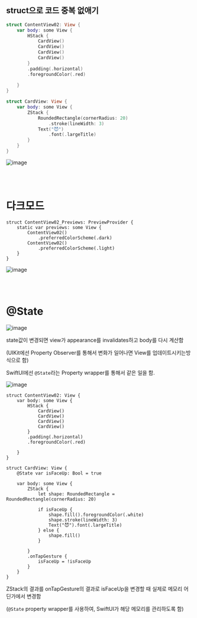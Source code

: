 ## struct으로 코드 중복 없애기

```swift
struct ContentView02: View {
    var body: some View {
        HStack {
            CardView()
            CardView()
            CardView()
            CardView()
        }
        .padding(.horizontal)
        .foregroundColor(.red)
        
    }
}

struct CardView: View {
    var body: some View {
        ZStack {
            RoundedRectangle(cornerRadius: 20)
                .stroke(lineWidth: 3)
            Text("😈")
                .font(.largeTitle)
        }
    }
}
```
![image](https://user-images.githubusercontent.com/94977962/147564784-115e9943-9a32-4d57-9dc1-1d1bfe1999d2.png)

<br>
<br>


# 다크모드
```
struct ContentView02_Previews: PreviewProvider {
    static var previews: some View {
        ContentView02()
            .preferredColorScheme(.dark)
        ContentView02()
            .preferredColorScheme(.light)
    }
}
```

![image](https://user-images.githubusercontent.com/94977962/147564767-7ab91660-a13c-4995-8dbf-593e496f4f5b.png)



<br>
<br>

# @State 

![image](https://user-images.githubusercontent.com/94977962/147564978-fd747ee2-e3bf-4aae-8a09-d8f0a497eaa0.png)

state값이 변경되면 view가 appearance를 invalidates하고 body를 다시 계산함 

(UIKit에선 Property Observer를 통해서 변화가 일어나면 View를 업데이트시키는방식으로 함)

SwiftUI에선 `@State`라는 Property wrapper를 통해서 같은 일을 함.


![image](https://user-images.githubusercontent.com/94977962/147564859-24a4229f-9c81-4fab-9a6e-90c3ba8d0a48.png)

```
struct ContentView02: View {
    var body: some View {
        HStack {
            CardView()
            CardView()
            CardView()
            CardView()
        }
        .padding(.horizontal)
        .foregroundColor(.red)
        
    }
}

struct CardView: View {
    @State var isFaceUp: Bool = true
    
    var body: some View {
        ZStack {
            let shape: RoundedRectangle = RoundedRectangle(cornerRadius: 20)
            
            if isFaceUp {
                shape.fill().foregroundColor(.white)
                shape.stroke(lineWidth: 3)
                Text("😈").font(.largeTitle)
            } else {
                shape.fill()
            }
            
        }
        .onTapGesture {
            isFaceUp = !isFaceUp
        }
    }
}
```

ZStack의 결과를 onTapGesture의 결과로  isFaceUp을 변경할 때 실제로 메모리 어딘가에서 변경함

(`@State` property wrapper를 사용하여, SwiftUI가 해당 메모리를 관리하도록 함)


<br>
<br>


